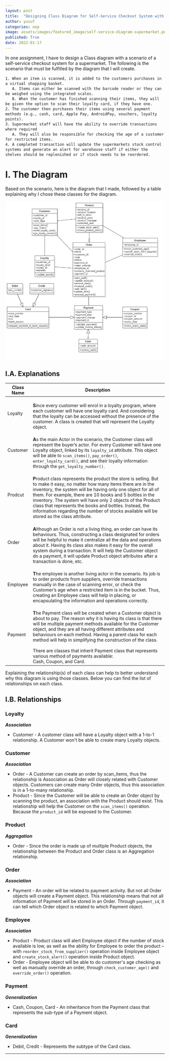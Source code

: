 ```yaml
---
layout: post
title:  "Designing Class Diagram for Self-Service Checkout System with Object-Oriented Design"
author: yusuf
categories: oop
image: assets/images/featured_image/self-service-diagram-supermarket.png
published: True
date: 2022-01-17
---
```


In one assignment, I have to design a Class diagram with a scenario of a self-service checkout system for a supermarket. The following is the scenario that must be fulfilled by the diagram that I will create.

```text
1. When an item is scanned, it is added to the customers purchases in a virtual shopping basket. 
   A. Items can either be scanned with the barcode reader or they can be weighed using the integrated scales. 
   B. When the customer has finished scanning their items, they will be given the option to scan their loyalty card, if they have one. 
2. The customer then purchases their items using several payment methods (e.g., cash, card, Apple Pay, AndroidPay, vouchers, loyalty points).
3. Supermarket staff will have the ability to override transactions where required
   A. They will also be responsible for checking the age of a customer for restricted items.
4. A completed transaction will update the supermarkets stock control systems and generate an alert for warehouse staff if either the shelves should be replenished or if stock needs to be reordered.
```

# I. The Diagram

Based on the scenario, here is the diagram that I made, followed by a table explaining why I chose these classes for the diagram.

![](../assets/images/post_image/supermarket-class-diagram.png)

## I.A. Explanations

| Class Name | Description                                                                                                                                                                                                                                                                                                                                                                                                                                                                                                                        |
|------------|------------------------------------------------------------------------------------------------------------------------------------------------------------------------------------------------------------------------------------------------------------------------------------------------------------------------------------------------------------------------------------------------------------------------------------------------------------------------------------------------------------------------------------|
| Loyalty    | <br/>**S**ince every customer will enrol in a loyalty program, where each customer will have one loyalty card. And considering that the loyalty can be accessed without the presence of the customer. A class is created that will represent the Loyalty object.                                                                                                                                                                                                                                                                   |
| Customer   | <br/>**A**s the main Actor in the scenario, the Customer class will represent the buyer’s actor. For every Customer will have one Loyalty object, linked by its `loyalty_id` attribute. This object will be able to `scan_items()`, `pay_order()`, `enter_loyalty_card()`, and see their loyalty information through the `get_loyalty_number()`.                                                                                                                                                                                   |
| Prodcut    | <br/>**P**roduct class represents the product the store is selling. But to make it easy, no matter how many items there are in the inventory, the system will be having only one object for all of them. For example, there are 10 books and 5 bottles in the inventory. The system will have only 2 objects of the Product class that represents the books and bottles. Instead, the information regarding the number of stocks available will be stored as the class attribute.                                                  |
| Order      | <br/>**A**lthough an Order is not a living thing, an order can have its behaviours. Thus, constructing a class designated for orders will be helpful to make it centralize all the data and operations about it. Having its class also makes it easy for the overall system during a transaction. It will help the Customer object do a payment, it will update Product object attributes after a transaction is done, etc.                                                                                                        |
| Employee   | <br/>**T**he employee is another living actor in the scenario. Its job is to order products from suppliers, override transactions manually in the case of scanning error, or check the Customer’s age when a restricted item is in the bucket. Thus, creating an Employee class will help in placing, or encapsulating the information and operations correctly.                                                                                                                                                                   |
| Payment    | <br/>**T**he Payment class will be created when a Customer object is about to pay. The reason why it is having its class is that there will be multiple payment methods available for the Customer object, and they are all having different attributes and behaviours on each method. Having a parent class for each method will help in simplifying the construction of the class. <br/><br/>There are classes that inherit Payment class that represents various method of payments available:<br/>Cash, Coupon, and Card.<br/> |

Explaining the relationship(s) of each class can help to better understand why this diagram is using those classes. Below you can find the list of relationships on each class.

## I.B. Relationships

### Loyalty
_**Association**_
- Customer - A customer class will have a Loyalty object with a 1-to-1 relationship. A Customer won't be able to create many Loyalty objects.

### Customer
_**Association**_
- Order - A Customer can create an order by scan_items, thus the relationship is Association as Order will closely related with Customer objects. Customers can create many Order objects, thus this association is in a 1-to-many relationship.
- Product - Since the Customer will be able to create an Order object by scanning the product, an association with the Product should exist. This relationship will help the Customer on the `scan_items()` operation. Because the `product_id` will be exposed to the Customer.

### Product
_**Aggregation**_
- Order - Since the order is made up of multiple Product objects, the relationship between the Product and Order class is an Aggregation relationship.

### Order
_**Association**_
- Payment - An order will be related to payment activity. But not all Order objects will create a Payment object. This relationship means that not all information of Payment will be stored in an Order. Through `payment_id`, it can tell which Order object is related to which Payment object.

### Employee
_**Association**_
- Product - Product class will alert Employee object if the number of stock available is low, as well as the ability for Employee to order the product – with `reorder_stock_from_supplier()` operation inside Employee object and `create_stock_alert()` operation inside Product object.
- Order - Employee object will be able to do customer's age checking as well as manually override an order, through `check_customer_age()` and `override_order()` operation.

### Payment
_**Generalization**_
- Cash, Coupon, Card - An inheritance from the Payment class that represents the sub-type of a Payment object.

### Card
_**Generalization**_
- Debit, Credit - Represents the subtype of the Card class.

---